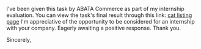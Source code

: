 I've been given this task by ABATA Commerce as part of my internship evaluation. 
You can view the task's final result through this link: 
[cat listing page](https://github.com/SchezShier/terntern/assets/84888674/017797f2-e864-45b4-b9e9-403ab1d8c93f)
I'm appreciative of the opportunity to be considered for an internship with your company. 
Eagerly awaiting a positive response. Thank you.

Sincerely, 

